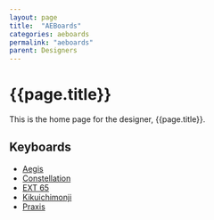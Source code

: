 ```yaml
---
layout: page
title:  "AEBoards"
categories: aeboards
permalink: "aeboards"
parent: Designers
---
```

# {{page.title}}

This is the home page for the designer, {{page.title}}.

## Keyboards


- [Aegis](/aeboards/aegis)
- [Constellation](/aeboards/constellation)
- [EXT 65](/aeboards/ext-65)
- [Kikuichimonji](/bisoromi/kikuichimonji)
- [Praxis](/aeboards/praxis)

<!--
<ul>
  {% for post in site.categories.aeboards %}
    {% if post.url %}
        <li><a href="{{ post.url }}">{{ post.tags }}</a></li>
    {% endif %}
  {% endfor %}
</ul>
--->
